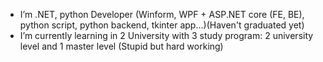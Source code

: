
- I’m .NET, python Developer (Winform, WPF + ASP.NET core (FE, BE), python script, python backend, tkinter app...)(Haven't graduated yet)
- I’m currently learning in 2 University with 3 study program: 2 university level and 1 master level (Stupid but hard working)
    

<!---
DatMinhLeChon/DatMinhLeChon is a ✨ special ✨ repository because its `README.md` (this file) appears on your GitHub profile.
You can click the Preview link to take a look at your changes.
--->
